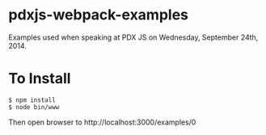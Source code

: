 pdxjs-webpack-examples
======================

Examples used when speaking at PDX JS on Wednesday, September 24th, 2014.

To Install
======================
```
$ npm install
$ node bin/www
```

Then open browser to http://localhost:3000/examples/0
